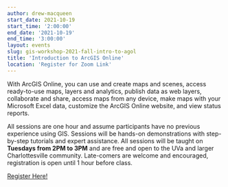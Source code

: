 ```yaml
---
author: drew-macqueen
start_date: 2021-10-19
start_time: '2:00:00'
end_date: '2021-10-19'
end_time: '3:00:00'
layout: events
slug: gis-workshop-2021-fall-intro-to-agol
title: 'Introduction to ArcGIS Online'
location: 'Register for Zoom Link'
---
```


With ArcGIS Online, you can use and create maps and scenes, access ready-to-use maps, layers and analytics, publish data as web layers, collaborate and share, access maps from any device, make maps with your Microsoft Excel data, customize the ArcGIS Online website, and view status reports. 

All sessions are one hour and assume participants have no previous experience using GIS.  Sessions will be hands-on demonstrations with step-by-step tutorials and expert assistance.  All sessions will be taught on **Tuesdays from 2PM to 3PM** and are free and open to the UVa and larger Charlottesville community. Late-comers are welcome and encouraged, registration is open until 1 hour before class.

[Register Here!](https://cal.lib.virginia.edu/calendar/events/Fall2021GISWorkshop7)
